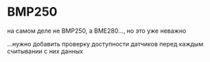 # BMP250
на самом деле не BMP250, а BME280..., но это уже неважно

...нужно добавить проверку доступности датчиков перед каждым считывании с них данных 
